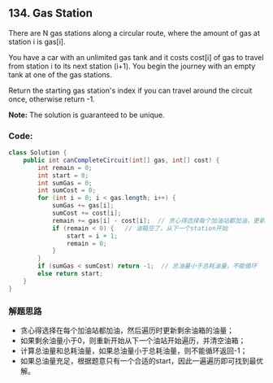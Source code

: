 ## 134. Gas Station

There are N gas stations along a circular route, where the amount of gas at station i is gas[i].

You have a car with an unlimited gas tank and it costs cost[i] of gas to travel from station i to its next station (i+1). You begin the journey with an empty tank at one of the gas stations.

Return the starting gas station's index if you can travel around the circuit once, otherwise return -1.

**Note:**
The solution is guaranteed to be unique.

### Code:

```java
class Solution {
    public int canCompleteCircuit(int[] gas, int[] cost) {
        int remain = 0;
        int start = 0;
        int sumGas = 0;
        int sumCost = 0;
        for (int i = 0; i < gas.length; i++) {
            sumGas += gas[i];
            sumCost += cost[i];
            remain += gas[i] - cost[i];  // 贪心得选择每个加油站都加油，更新剩余油量
            if (remain < 0) {   // 油箱空了，从下一个station开始
                start = i + 1;
                remain = 0;
            }
        }
        if (sumGas < sumCost) return -1;  // 总油量小于总耗油量，不能循环
        else return start;
    }
}
```

### 解题思路
* 贪心得选择在每个加油站都加油，然后遍历时更新剩余油箱的油量；
* 如果剩余油量小于0，则重新开始从下一个油站开始遍历，并清空油箱；
* 计算总油量和总耗油量，如果总油量小于总耗油量，则不能循环返回-1；
* 如果总油量充足，根据题意只有一个合适的start，因此一遍遍历即可找到最优解。
